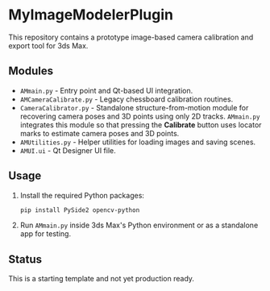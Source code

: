 # MyImageModelerPlugin

This repository contains a prototype image-based camera calibration and export tool for 3ds Max.

## Modules

- `AMmain.py` - Entry point and Qt-based UI integration.
- `AMCameraCalibrate.py` - Legacy chessboard calibration routines.
- `CameraCalibrator.py` - Standalone structure-from-motion module for
  recovering camera poses and 3D points using only 2D tracks. `AMmain.py`
  integrates this module so that pressing the **Calibrate** button uses
  locator marks to estimate camera poses and 3D points.
- `AMUtilities.py` - Helper utilities for loading images and saving scenes.
- `AMUI.ui` - Qt Designer UI file.

## Usage

1. Install the required Python packages:
   ```bash
   pip install PySide2 opencv-python
   ```
2. Run `AMmain.py` inside 3ds Max's Python environment or as a standalone app for testing.

## Status

This is a starting template and not yet production ready.
